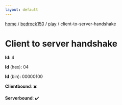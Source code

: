 ```yaml
---
layout: default
---
```


[home](/)  /  [bedrock150](/protocol/bedrock150)  /  [play](/protocol/bedrock150/play)  /  client-to-server-handshake

# Client to server handshake

**Id**: 4

**Id** (hex): 04

**Id** (bin): 00000100

**Clientbound**: ✖️

**Serverbound**: ✔️

